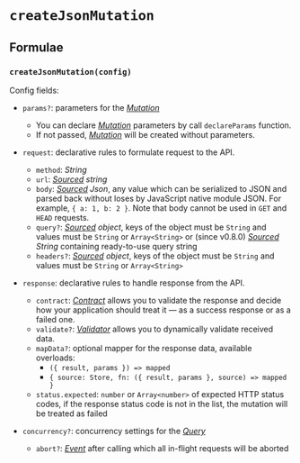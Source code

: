 # `createJsonMutation` <Badge type="tip" text="since v0.2.0" />

## Formulae

### `createJsonMutation(config)`

Config fields:

- `params?`: parameters for the [_Mutation_](/api/primitives/mutation)

  - You can declare [_Mutation_](/api/primitives/mutation) parameters by call `declareParams` function.
  - If not passed, [_Mutation_](/api/primitives/mutation) will be created without parameters.

- `request`: declarative rules to formulate request to the API.

  - `method`: _String_
  - `url`: _[Sourced](/api/primitives/sourced) string_
  - `body`: _[Sourced](/api/primitives/sourced) Json_, any value which can be serialized to JSON and parsed back without loses by JavaScript native module JSON. For example, `{ a: 1, b: 2 }`. Note that body cannot be used in `GET` and `HEAD` requests.
  - `query?`: _[Sourced](/api/primitives/sourced) object_, keys of the object must be `String` and values must be `String` or `Array<String>` or (since v0.8.0) _[Sourced](/api/primitives/sourced) String_ containing ready-to-use query string
  - `headers?`: _[Sourced](/api/primitives/sourced) object_, keys of the object must be `String` and values must be `String` or `Array<String>`

- `response`: declarative rules to handle response from the API.

  - `contract`: [_Contract_](/api/primitives/contract) allows you to validate the response and decide how your application should treat it — as a success response or as a failed one.
  - `validate?`: [_Validator_](/api/primitives/validator) allows you to dynamically validate received data.
  - `mapData?`: optional mapper for the response data, available overloads:
    - `({ result, params }) => mapped`
    - `{ source: Store, fn: ({ result, params }, source) => mapped }`
  - `status.expected`: `number` or `Array<number>` of expected HTTP status codes, if the response status code is not in the list, the mutation will be treated as failed

- `concurrency?`: concurrency settings for the [_Query_](/api/primitives/query)
  - `abort?`: [_Event_](https://effector.dev/docs/api/effector/event) after calling which all in-flight requests will be aborted
